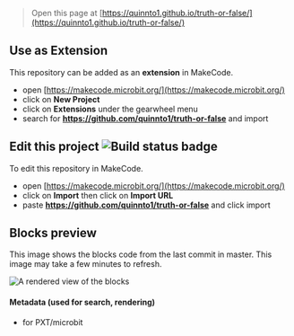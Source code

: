 
> Open this page at [https://quinnto1.github.io/truth-or-false/](https://quinnto1.github.io/truth-or-false/)

## Use as Extension

This repository can be added as an **extension** in MakeCode.

* open [https://makecode.microbit.org/](https://makecode.microbit.org/)
* click on **New Project**
* click on **Extensions** under the gearwheel menu
* search for **https://github.com/quinnto1/truth-or-false** and import

## Edit this project ![Build status badge](https://github.com/quinnto1/truth-or-false/workflows/MakeCode/badge.svg)

To edit this repository in MakeCode.

* open [https://makecode.microbit.org/](https://makecode.microbit.org/)
* click on **Import** then click on **Import URL**
* paste **https://github.com/quinnto1/truth-or-false** and click import

## Blocks preview

This image shows the blocks code from the last commit in master.
This image may take a few minutes to refresh.

![A rendered view of the blocks](https://github.com/quinnto1/truth-or-false/raw/master/.github/makecode/blocks.png)

#### Metadata (used for search, rendering)

* for PXT/microbit
<script src="https://makecode.com/gh-pages-embed.js"></script><script>makeCodeRender("{{ site.makecode.home_url }}", "{{ site.github.owner_name }}/{{ site.github.repository_name }}");</script>
